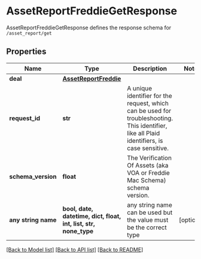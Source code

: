 # AssetReportFreddieGetResponse

AssetReportFreddieGetResponse defines the response schema for `/asset_report/get`

## Properties
Name | Type | Description | Notes
------------ | ------------- | ------------- | -------------
**deal** | [**AssetReportFreddie**](AssetReportFreddie.md) |  | 
**request_id** | **str** | A unique identifier for the request, which can be used for troubleshooting. This identifier, like all Plaid identifiers, is case sensitive. | 
**schema_version** | **float** | The Verification Of Assets (aka VOA or Freddie Mac Schema) schema version. | 
**any string name** | **bool, date, datetime, dict, float, int, list, str, none_type** | any string name can be used but the value must be the correct type | [optional]

[[Back to Model list]](../README.md#documentation-for-models) [[Back to API list]](../README.md#documentation-for-api-endpoints) [[Back to README]](../README.md)


